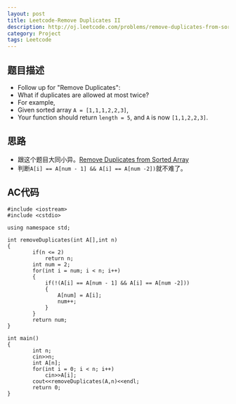 ```yaml
---
layout: post
title: Leetcode-Remove Duplicates II 
description: http://oj.leetcode.com/problems/remove-duplicates-from-sorted-array-ii/
category: Project
tags: Leetcode
---
```

## 题目描述
*   Follow up for "Remove Duplicates":
*   What if duplicates are allowed at most twice?
*   For example,
*   Given sorted array `A = [1,1,1,2,2,3]`,
*   Your function should return `length = 5`, and `A` is now `[1,1,2,2,3]`.

## 思路
*   跟这个题目大同小异。[Remove Duplicates from Sorted Array](http://oj.leetcode.com/problems/remove-duplicates-from-sorted-array/)
*   判断`A[i] == A[num - 1] && A[i] == A[num -2])`就不难了。

## AC代码

    #include <iostream>
    #include <cstdio>
    
    using namespace std;
    
    int removeDuplicates(int A[],int n)
    {
        	if(n <= 2)
        		return n;
        	int num = 2;
        	for(int i = num; i < n; i++)
        	{
        		if(!(A[i] == A[num - 1] && A[i] == A[num -2]))
        		{
        			A[num] = A[i];
        			num++;
        		}
        	}
        	return num;
    }
    
    int main()
    {
        	int n;
        	cin>>n;
        	int A[n];
        	for(int i = 0; i < n; i++)
        		cin>>A[i];
        	cout<<removeDuplicates(A,n)<<endl;
        	return 0;
    }